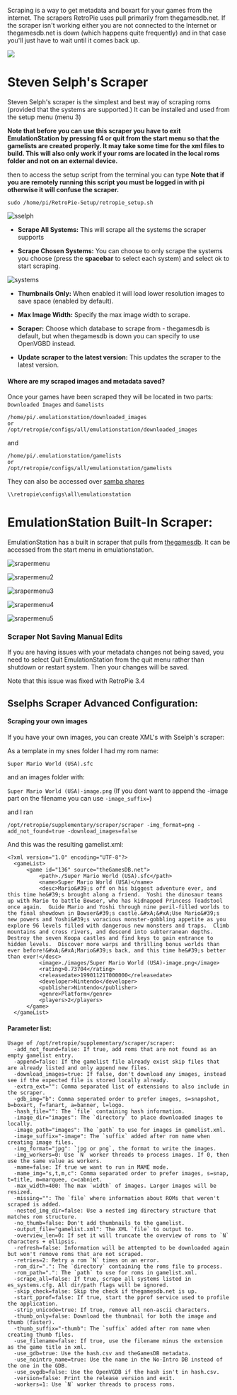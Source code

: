 Scraping is a way to get metadata and boxart for your games from the internet. The scrapers RetroPie uses pull primarily from thegamesdb.net. If the scraper isn't working either you are not connected to the Internet or thegamesdb.net is down (which happens quite frequently) and in that case you'll just have to wait until it comes back up.

![](https://cloud.githubusercontent.com/assets/10035308/10357565/b97b4ec4-6d40-11e5-9f44-6b27ae31ebc3.png)


# Steven Selph's Scraper

Steven Selph's scraper is the simplest and best way of scraping roms (provided that the systems are supported.) It can be installed and used from the setup menu (menu 3)

**Note that before you can use this scraper you have to exit EmulationStation by pressing f4 or quit from the start menu so that the gamelists are created properly. It may take some time for the xml files to build. This will also only work if your roms are located in the local roms folder and not on an external device.**

then to access the setup script from the terminal you can type
**Note that if you are remotely running this script you must be logged in with pi otherwise it will confuse the scraper.**
```
sudo /home/pi/RetroPie-Setup/retropie_setup.sh
```



![sselph](https://cloud.githubusercontent.com/assets/10035308/14407045/1bdd040e-fe78-11e5-9778-626c216a6498.PNG)

- **Scrape All Systems:** This will scrape all the systems the scraper supports

- **Scrape Chosen Systems:** You can choose to only scrape the systems you choose (press the **spacebar** to select each system) and select ok to start scraping.

![systems](https://cloud.githubusercontent.com/assets/10035308/10713183/98a7ad9a-7a70-11e5-8e24-92d9a4a767b8.png)

- **Thumbnails Only:** When enabled it will load lower resolution images to save space (enabled by default).

- **Max Image Width:** Specify the max image width to scrape.

- **Scraper:** Choose which database to scrape from - thegamesdb is default, but when thegamesdb is down you can specify to use OpenVGBD instead.

- **Update scraper to the latest version:** This updates the scraper to the latest version.

#### Where are my scraped images and metadata saved?

Once your games have been scraped they will be located in two parts: `Downloaded Images` and `Gamelists`
```
/home/pi/.emulationstation/downloaded_images
or
/opt/retropie/configs/all/emulationstation/downloaded_images
```
and
```
/home/pi/.emulationstation/gamelists
or
/opt/retropie/configs/all/emulationstation/gamelists
```

They can also be accessed over [samba shares](https://github.com/retropie/retropie-setup/wiki/First-Installation#samba-shares-needs-an-active-internet-connection)
```
\\retropie\configs\all\emulationstation
```
# EmulationStation Built-In Scraper:

EmulationStation has a built in scraper that pulls from [thegamesdb](http://thegamesdb.net/). It can be accessed from the start menu in emulationstation.

![srapermenu](https://cloud.githubusercontent.com/assets/10035308/10713271/534a0560-7a73-11e5-8076-90131881c054.png)

![srapermenu2](https://cloud.githubusercontent.com/assets/10035308/10713277/92462faa-7a73-11e5-86d4-34e49ca93d14.png)

![srapermenu3](https://cloud.githubusercontent.com/assets/10035308/10713295/3b237434-7a74-11e5-8c30-68d76b67388e.png)

![srapermenu4](https://cloud.githubusercontent.com/assets/10035308/10713292/0f9360cc-7a74-11e5-8784-b1f2555a785f.png) 

![srapermenu5](https://cloud.githubusercontent.com/assets/10035308/10713306/b89d2d56-7a74-11e5-9415-485b1b5dbc0f.png)


### Scraper Not Saving Manual Edits

If you are having issues with your metadata changes not being saved, you need to select Quit EmulationStation from the quit menu rather than shutdown or restart system. Then your changes will be saved.

Note that this issue was fixed with RetroPie 3.4

## Sselphs Scraper Advanced Configuration:

#### Scraping your own images

If you have your own images, you can create XML's with Sselph's scraper:

As a template in my snes folder I had my rom name:

`Super Mario World (USA).sfc`

and an images folder with:

`Super Mario World (USA)-image.png`
(If you dont want to append the -image part on the filename you can use `-image_suffix=`)

and I ran 

`/opt/retropie/supplementary/scraper/scraper -img_format=png -add_not_found=true -download_images=false`

And this was the resulting gamelist.xml:

```
<?xml version="1.0" encoding="UTF-8"?>
  <gameList>
      <game id="136" source="theGamesDB.net">
          <path>./Super Mario World (USA).sfc</path>
          <name>Super Mario World (USA)</name>
          <desc>Mario&#39;s off on his biggest adventure ever, and this time he&#39;s brought along a friend.  Yoshi the dinosaur teams up with Mario to battle Bowser, who has kidnapped Princess Toadstool once again.  Guide Mario and Yoshi through nine peril-filled worlds to the final showdown in Bowser&#39;s castle.&#xA;&#xA;Use Mario&#39;s new powers and Yoshi&#39;s voracious monster-gobbling appetite as you explore 96 levels filled with dangerous new monsters and traps.  Climb mountains and cross rivers, and descend into subterranean depths.  Destroy the seven Koopa castles and find keys to gain entrance to hidden levels.  Discover more warps and thrilling bonus worlds than ever before!&#xA;&#xA;Mario&#39;s back, and this time he&#39;s better than ever!</desc>
          <image>./images/Super Mario World (USA)-image.png</image>
          <rating>0.73704</rating>
          <releasedate>19901121T000000</releasedate>
          <developer>Nintendo</developer>
          <publisher>Nintendo</publisher>
          <genre>Platform</genre>
          <players>2</players>
      </game>
  </gameList>
```

#### Parameter list:
```
Usage of /opt/retropie/supplementary/scraper/scraper:
  -add_not_found=false: If true, add roms that are not found as an empty gamelist entry.
  -append=false: If the gamelist file already exist skip files that are already listed and only append new files.
  -download_images=true: If false, don't download any images, instead see if the expected file is stored locally already.
  -extra_ext="": Comma separated list of extensions to also include in the scraper.
  -gdb_img="b": Comma seperated order to prefer images, s=snapshot, b=boxart, f=fanart, a=banner, l=logo.
  -hash_file="": The `file` containing hash information.
  -image_dir="images": The `directory` to place downloaded images to locally.
  -image_path="images": The `path` to use for images in gamelist.xml.
  -image_suffix="-image": The `suffix` added after rom name when creating image files.
  -img_format="jpg": `jpg or png`, the format to write the images.
  -img_workers=0: Use `N` worker threads to process images. If 0, then use the same value as workers.
  -mame=false: If true we want to run in MAME mode.
  -mame_img="s,t,m,c": Comma separated order to prefer images, s=snap, t=title, m=marquee, c=cabniet.
  -max_width=400: The max `width` of images. Larger images will be resized.
  -missing="": The `file` where information about ROMs that weren't scraped is added.
  -nested_img_dir=false: Use a nested img directory structure that matches rom structure.
  -no_thumb=false: Don't add thumbnails to the gamelist.
  -output_file="gamelist.xml": The XML `file` to output to.
  -overview_len=0: If set it will truncate the overview of roms to `N` characters + ellipsis.
  -refresh=false: Information will be attempted to be downloaded again but won't remove roms that are not scraped.
  -retries=2: Retry a rom `N` times on an error.
  -rom_dir=".": The `directory` containing the roms file to process.
  -rom_path=".": The `path` to use for roms in gamelist.xml.
  -scrape_all=false: If true, scrape all systems listed in es_systems.cfg. All dir/path flags will be ignored.
  -skip_check=false: Skip the check if thegamesdb.net is up.
  -start_pprof=false: If true, start the pprof service used to profile the application.
  -strip_unicode=true: If true, remove all non-ascii characters.
  -thumb_only=false: Download the thumbnail for both the image and thumb (faster).
  -thumb_suffix="-thumb": The `suffix` added after rom name when creating thumb files.
  -use_filename=false: If true, use the filename minus the extension as the game title in xml.
  -use_gdb=true: Use the hash.csv and theGamesDB metadata.
  -use_nointro_name=true: Use the name in the No-Intro DB instead of the one in the GDB.
  -use_ovgdb=false: Use the OpenVGDB if the hash isn't in hash.csv.
  -version=false: Print the release version and exit.
  -workers=1: Use `N` worker threads to process roms.
```
